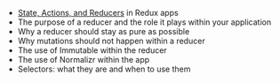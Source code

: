 * [State, Actions, and Reducers](https://redux.js.org/tutorials/fundamentals/part-1-overview#state-actions-and-reducers) in Redux apps
* The purpose of a reducer and the role it plays within your application
* Why a reducer should stay as pure as possible
* Why mutations should not happen within a reducer
* The use of Immutable within the reducer
* The use of Normalizr within the app
* Selectors: what they are and when to use them